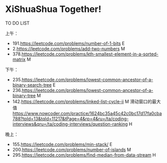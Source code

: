 # XiShuaShua Together!

TO DO LIST

上午：

- 191.https://leetcode.com/problems/number-of-1-bits E
- 2.https://leetcode.com/problems/add-two-numbers M
- 378.https://leetcode.com/problems/kth-smallest-element-in-a-sorted-matrix M


下午：

- 235.https://leetcode.com/problems/lowest-common-ancestor-of-a-binary-search-tree E 
- 236.https://leetcode.com/problems/lowest-common-ancestor-of-a-binary-tree M
- 142.https://leetcode.com/problems/linked-list-cycle-ii M
滑动窗口的最大值 https://www.nowcoder.com/practice/1624bc35a45c42c0bc17d17fa0cba788?tpId=13&tqId=11217&tPage=4&rp=4&ru=/ta/coding-interviews&qru=/ta/coding-interviews/question-ranking H


晚上：

- 155.https://leetcode.com/problems/min-stack/ E
- 200.https://leetcode.com/problems/number-of-islands M
- 295.https://leetcode.com/problems/find-median-from-data-stream H
